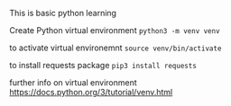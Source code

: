 This is basic python learning

Create Python virtual environment
`python3 -m venv venv`

to activate virtual environemnt
`source venv/bin/activate`

to install requests package
`pip3 install requests`

further info on virtual environment 
https://docs.python.org/3/tutorial/venv.html
